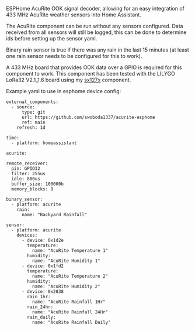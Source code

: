 ESPHome AcuRite OOK signal decoder, allowing for an easy integration of 433 MHz AcuRite weather sensors into Home Assistant.

The AcuRite component can be run without any sensors configured. Data received from all sensors will still be logged, this can be done to determine ids before setting up the sensor yaml.

Binary rain sensor is true if there was any rain in the last 15 minutes (at least one rain sensor needs to be configured for this to work).

A 433 MHz board that provides OOK data over a GPIO is required for this component to work. This component has been tested with the LILYGO LoRa32 V2.1_1.6 board using my [sx127x](https://github.com/swoboda1337/sx127x-esphome) component.

Example yaml to use in esphome device config:
    
    external_components:
      - source:
          type: git
          url: https://github.com/swoboda1337/acurite-esphome
          ref: main
        refresh: 1d
    
    time:
      - platform: homeassistant
    
    acurite:

    remote_receiver:
      pin: GPIO32
      filter: 255us
      idle: 800us
      buffer_size: 100000b
      memory_blocks: 8

    binary_sensor:
      - platform: acurite
        rain:
          name: "Backyard Rainfall"

    sensor:
      - platform: acurite
        devices:
          - device: 0x1d2e
            temperature:
              name: "AcuRite Temperature 1"
            humidity:
              name: "AcuRite Humidity 1"
          - device: 0x1fd2
            temperature:
              name: "AcuRite Temperature 2"
            humidity:
              name: "AcuRite Humidity 2"
          - device: 0x2838
            rain_1hr:
              name: "AcuRite Rainfall 1Hr"
            rain_24hr:
              name: "AcuRite Rainfall 24Hr"
            rain_daily:
              name: "AcuRite Rainfall Daily"

